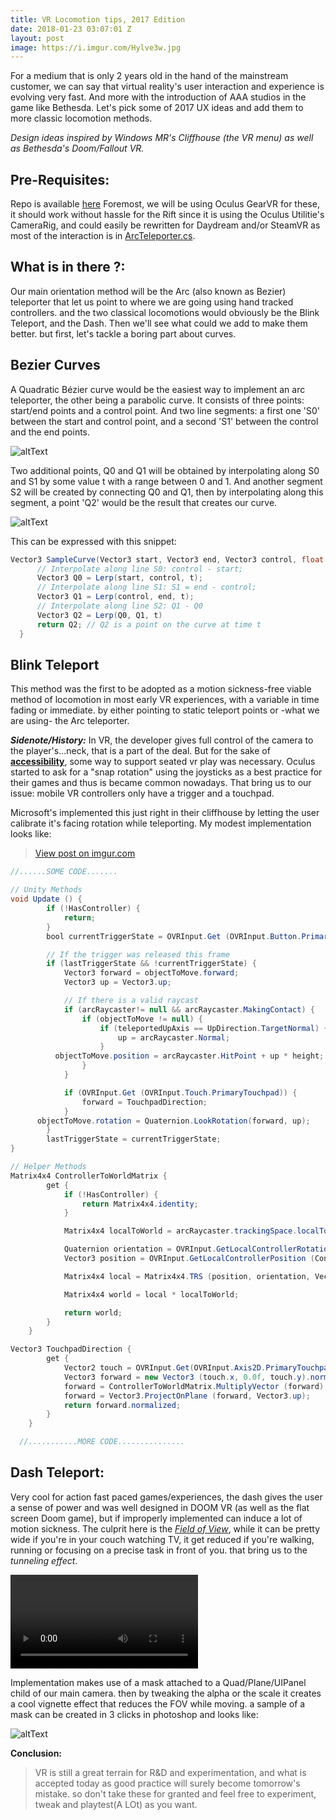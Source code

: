 ```yaml
---
title: VR Locomotion tips, 2017 Edition
date: 2018-01-23 03:07:01 Z
layout: post
image: https://i.imgur.com/Hylve3w.jpg
---
```


For a medium that is only 2 years old in the hand of the mainstream customer, we can say that virtual reality's user interaction and experience is evolving very fast. And more with the introduction of AAA studios in the game like Bethesda.
Let's pick some of 2017 UX ideas and add them to more classic locomotion methods.

*Design ideas inspired by Windows MR's Cliffhouse (the VR menu) as well as Bethesda's Doom/Fallout VR.*

## **Pre-Requisites:**
Repo is available [here](https://github.com/Guendeli/GearVr-motion-plus)
Foremost, we will be using Oculus GearVR for these, it should work without hassle for the Rift since it is using the Oculus Utilitie's CameraRig, and could easily be rewritten for Daydream and/or SteamVR as most of the interaction is in [ArcTeleporter.cs](https://github.com/Guendeli/GearVr-motion-plus/blob/master/Assets/Scripts/Locomotion/SharedCode/ArcTeleporter.cs).


## **What is in there ?:**
Our main orientation method will be the Arc (also known as Bezier) teleporter that let us point to where we are going using hand tracked controllers. and the two classical locomotions would obviously be the Blink Teleport, and the Dash. Then we'll see what could we add to make them better.
but first, let's tackle a boring part about curves.

## **Bezier Curves**
A Quadratic Bézier curve would be the easiest way to implement an arc teleporter, the other being a parabolic curve.
It consists of three points: start/end points and a control point. And two line segments: a first one 'S0' between the start and control point, and a second 'S1' between the control and the end points.

![altText](https://i.imgur.com/8MtqOGU.png)

Two additional points, Q0 and Q1 will be obtained by interpolating along S0 and S1 by some value t with a range between 0 and 1. And another segment S2 will be created by connecting Q0 and Q1, then by interpolating along this segment, a point 'Q2' would be the result that creates our curve.

![altText](https://scontent.fmad3-7.fna.fbcdn.net/v/t39.2365-6/22879649_542336362777632_507106561005453312_n.gif?oh=5b6c3b1502c70f2a6a26ac8915ce68e3&oe=5AF2D279)

This can be expressed with this snippet:

```Java
Vector3 SampleCurve(Vector3 start, Vector3 end, Vector3 control, float t) {
      // Interpolate along line S0: control - start;
      Vector3 Q0 = Lerp(start, control, t);
      // Interpolate along line S1: S1 = end - control;
      Vector3 Q1 = Lerp(control, end, t);
      // Interpolate along line S2: Q1 - Q0
      Vector3 Q2 = Lerp(Q0, Q1, t)
      return Q2; // Q2 is a point on the curve at time t
  }
```

## **Blink Teleport**
This method was the first to be adopted as a motion sickness-free viable method of locomotion in most early VR experiences,
with a variable in time fading or immediate. by either pointing to static teleport points or -what we are using- the Arc teleporter.

**_Sidenote/History:_** In VR, the developer gives full control of the camera to the player's...neck, that is a part of the deal. But for the sake of **[accessibility](http://gameaccessibilityguidelines.com/)**, some way to support seated vr play was necessary. Oculus started to ask for a "snap rotation" using the joysticks as a best practice for their games and thus is became common nowadays. That bring us to our issue: mobile VR controllers only have a trigger and a touchpad.

Microsoft's implemented this just right in their cliffhouse by letting the user calibrate it's facing rotation while teleporting. My modest implementation looks like:

<blockquote class="imgur-embed-pub" lang="en" data-id="3SthBls"><a href="//imgur.com/3SthBls">View post on imgur.com</a></blockquote><script async src="//s.imgur.com/min/embed.js" charset="utf-8"></script>

```Java
//......SOME CODE.......

// Unity Methods
void Update () {
		if (!HasController) {
			return; 
		}
		bool currentTriggerState = OVRInput.Get (OVRInput.Button.PrimaryIndexTrigger);

		// If the trigger was released this frame
		if (lastTriggerState && !currentTriggerState) {
			Vector3 forward = objectToMove.forward;
			Vector3 up = Vector3.up;

			// If there is a valid raycast
			if (arcRaycaster!= null && arcRaycaster.MakingContact) {
				if (objectToMove != null) {
					if (teleportedUpAxis == UpDirection.TargetNormal) {
						up = arcRaycaster.Normal;
					}
          objectToMove.position = arcRaycaster.HitPoint + up * height;
				}
			}

			if (OVRInput.Get (OVRInput.Touch.PrimaryTouchpad)) {
				forward = TouchpadDirection;
			}
      objectToMove.rotation = Quaternion.LookRotation(forward, up);
		}
		lastTriggerState = currentTriggerState;
}

// Helper Methods
Matrix4x4 ControllerToWorldMatrix {
		get {
			if (!HasController) {
				return Matrix4x4.identity;
			}

			Matrix4x4 localToWorld = arcRaycaster.trackingSpace.localToWorldMatrix;

			Quaternion orientation = OVRInput.GetLocalControllerRotation(Controller);
			Vector3 position = OVRInput.GetLocalControllerPosition (Controller);

			Matrix4x4 local = Matrix4x4.TRS (position, orientation, Vector3.one);

			Matrix4x4 world = local * localToWorld;

			return world;
		}
	}

Vector3 TouchpadDirection {
		get {
			Vector2 touch = OVRInput.Get(OVRInput.Axis2D.PrimaryTouchpad);
			Vector3 forward = new Vector3 (touch.x, 0.0f, touch.y).normalized;
			forward = ControllerToWorldMatrix.MultiplyVector (forward);
			forward = Vector3.ProjectOnPlane (forward, Vector3.up);
			return forward.normalized;
		}
	}

  //...........MORE CODE...............
```

## **Dash Teleport:**
Very cool for action fast paced games/experiences, the dash gives the user a sense of power and was well designed in DOOM VR (as well as the flat screen Doom game), but if improperly implemented can induce a lot of motion sickness.
The culprit here is the *[Field of View](https://en.wikipedia.org/wiki/Field_of_view)*, while it can be pretty wide if you're in your couch watching TV, it get reduced if you're walking, running or focusing on a precise task in front of you.
that bring us to the *tunneling effect*.

![altText](https://i.imgur.com/u9h5xWY.mp4)

Implementation makes use of a mask attached to a Quad/Plane/UIPanel child of our main camera. then by tweaking the alpha or the scale it creates a cool vignette effect that reduces the FOV while moving. a sample of a mask can be created in 3 clicks in photoshop and looks like:

![altText](https://i.imgur.com/fM3NHuu.png)

**Conclusion:**
>VR is still a great terrain for R&D and experimentation, and what is accepted today as good practice will surely become tomorrow's mistake. so don't take these for granted and feel free to experiment, tweak and playtest(A LOt) as you want.










